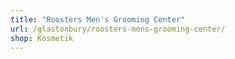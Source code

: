 ```yaml
---
title: "Roosters Men's Grooming Center"
url: /glastonbury/roosters-mens-grooming-center/
shop: Kosmetik
---
```

